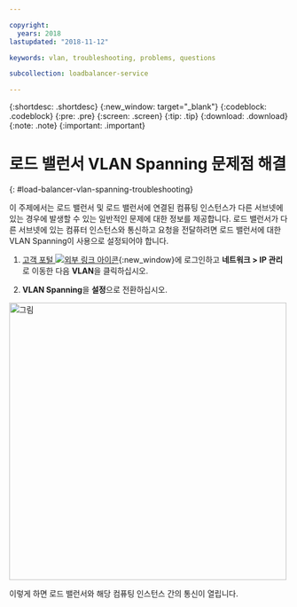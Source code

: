 ```yaml
---

copyright:
  years: 2018
lastupdated: "2018-11-12"

keywords: vlan, troubleshooting, problems, questions

subcollection: loadbalancer-service

---
```


{:shortdesc: .shortdesc}
{:new_window: target="_blank"}
{:codeblock: .codeblock}
{:pre: .pre}
{:screen: .screen}
{:tip: .tip}
{:download: .download}
{:note: .note}
{:important: .important}

# 로드 밸런서 VLAN Spanning 문제점 해결
{: #load-balancer-vlan-spanning-troubleshooting}

이 주제에서는 로드 밸런서 및 로드 밸런서에 연결된 컴퓨팅 인스턴스가 다른 서브넷에 있는 경우에 발생할 수 있는 일반적인 문제에 대한 정보를 제공합니다. 로드 밸런서가 다른 서브넷에 있는 컴퓨터 인스턴스와 통신하고 요청을 전달하려면 로드 밸런서에 대한 VLAN Spanning이 사용으로 설정되어야 합니다.

1. [고객 포털 ![외부 링크 아이콘](../../icons/launch-glyph.svg "외부 링크 아이콘")](https://control.softlayer.com){:new_window}에 로그인하고 **네트워크 > IP 관리**로 이동한 다음 **VLAN**을 클릭하십시오.

2. **VLAN Spanning**을 **설정**으로 전환하십시오.

<img src="images/vlan-spanning.png" alt="그림" style="width: 500px;"/>

이렇게 하면 로드 밸런서와 해당 컴퓨팅 인스턴스 간의 통신이 열립니다.
